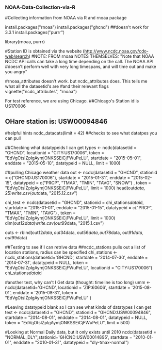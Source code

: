### NOAA-Data-Collection-via-R
#Collecting information from NOAA via R and rnoaa package

install.packages("rnoaa")
install.packages("ghcnd") ##doesn't work for 3.3.1
install.packages("purrr")

library(rnoaa, purrr)

#Station ID is obtained via the website (http://www.ncdc.noaa.gov/cdo-web/search)
#NOTE: FROM rnoaa NOTES THEMSELVES: "Note that NOAA NCDC API calls can take a long time depending on the call.  The NOAA API
#doesn’t perform well with very long timespans, and will time out and make you angry"

#rnoaa_attributes doesn't work. but ncdc_attributes does. This tells me what all the datasetid's are 
#and their relevant flags
vignette("ncdc_attributes", "rnoaa")

For test reference, we are using Chicago.
##Chicago's Station id is US170006
## OHare station is: USW00094846

#helpful hints
ncdc_datacats(limit = 42) ##checks to see what datatpes you can pull

##Checking what datatypeids I can get
types <- ncdc(datasetid = "GHCND",
              locationid = "CITY:US170006",
              token = "EdVgOtsIZpIgAymjONKSSEiCjFWuPeLU",
              startdate = "2015-05-01", enddate = "2015-05-10",
              datatypeid = NULL,
              limit = 1000)

##pulling Chicago weather data
out <- ncdc(datasetid = "GHCND", stationid = c("GHCND:US170006"), 
     startdate = "2015-01-31", enddate = "2015-02-15", 
     datatypeid = c("PRCP", "TMAX", "TMIN", "TAVG", "SNOW") ,
     token = "EdVgOtsIZpIgAymjONKSSEiCjFWuPeLU",
     limit = 1000)
head(out$data, 25)
write.csv(out$data, "2015.12.csv")

chi_test <- ncdc(datasetid = "GHCND", stationid = chi_stations$data$id, 
            startdate = "2015-01-01", enddate = "2015-01-15", 
            datatypeid = c("PRCP", "TMAX", "TMIN", "TAVG") ,
            token = "EdVgOtsIZpIgAymjONKSSEiCjFWuPeLU",
            limit = 1000)
dim(out12$data)
write.csv(out99$data, "2015.1.csv")

outs <- rbind(out12$data, out34$data,
              out56$data, out78$data,
              out91$data, out99$data)

##Testing to see if I can retrive data
##ncdc_stations pulls out a list of location stations, radius can be specified
chi_stations <- ncdc_stations(datasetid='GHCND',
            startdate = '2014-07-30', enddate = '2014-07-31', 
            datatypeid = NULL,
            token = "EdVgOtsIZpIgAymjONKSSEiCjFWuPeLU",
            locationid = "CITY:US170006")
chi_stations$data$id

#another test, why can't I Get data (thought: timeline is too long)
umm <- ncdc(datasetid='GHCND', locationid = 'ZIP:60606', 
            startdate = '2015-08-01', enddate = '2015-08-31',
            token = "EdVgOtsIZpIgAymjONKSSEiCjFWuPeLU" )

#Leaving datatypeid blank so I can see what kinds of datatypes I can get
test <- ncdc(datasetid = "GHCND", stationid = "GHCND:USW00094846", 
     startdate = "2014-08-01", enddate = "2014-08-01", 
     datatypeid = NULL,
     token = "EdVgOtsIZpIgAymjONKSSEiCjFWuPeLU", 
     limit = 500)

#Looking at Normal Daily data, but it only exists until 2010
ncdc(datasetid = "NORMAL_DLY",stationid='GHCND:USW00014895',
     startdate = "2010-01-01", enddate = "2010-01-31", 
     datatypeid = "dly-tmax-normal")
     
 
